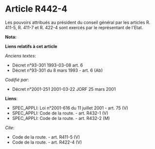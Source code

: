 # Article R442-4

Les pouvoirs attribués au président du conseil général par les articles R. 411-5, R. 411-7 et R. 422-4 sont exercés par le
représentant de l'Etat.

**Nota:**



**Liens relatifs à cet article**

_Anciens textes_:

  - Décret n°93-301 1993-03-08 art. 6
  - Décret n°93-301 du 8 mars 1993 - art. 6 (Ab)

_Codifié par_:

  - Décret n°2001-251 2001-03-22 JORF 25 mars 2001

**Liens**:

  - SPEC_APPLI: Loi n°2001-616 du 11 juillet 2001 - art. 75 (V)
  - SPEC_APPLI: Code de la route. - art. R432-1 (V)
  - SPEC_APPLI: Code de la route. - art. R432-2 (M)

_Cite_:

  - Code de la route. - art. R411-5 (V)
  - Code de la route. - art. R422-4 (V)
